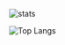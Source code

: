 ![stats](https://github-readme-stats.vercel.app/api?username=an-dyy&show_icons=true&theme=omni&count_private=true&hide_border=true&bg_color=00171515&title_color=ffffff&icon_color=036ffc&include_all_commits)

![Top Langs](https://github-readme-stats.vercel.app/api/top-langs/?username=an-dyy&layout=compact&theme=omni&hide_border=true&bg_color=00171515&title_color=ffffff&icon_color=036ffc)

